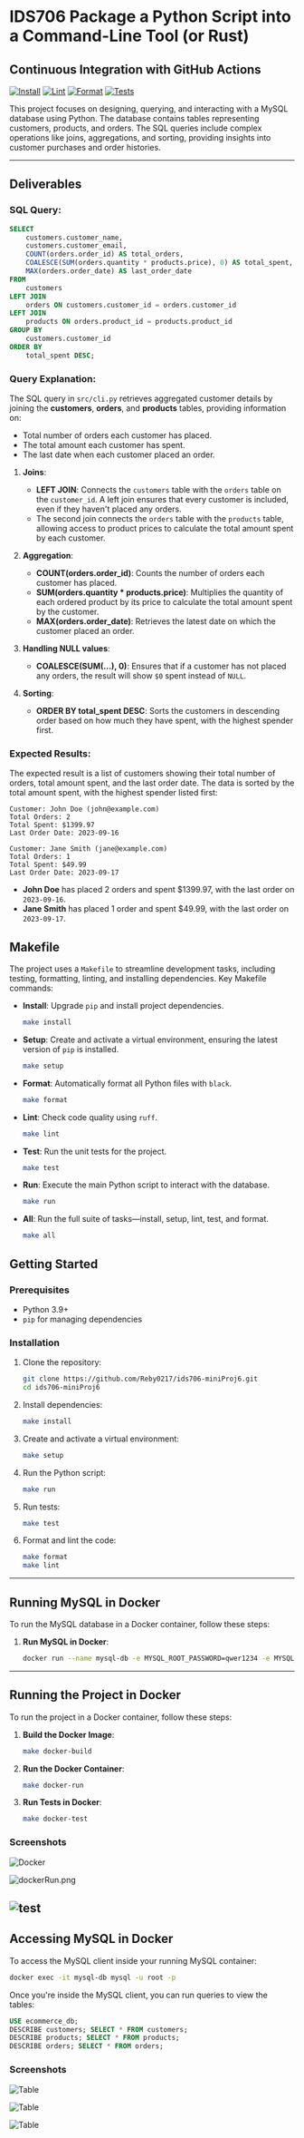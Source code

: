 # IDS706 Package a Python Script into a Command-Line Tool (or Rust)

## Continuous Integration with GitHub Actions
[![Install](https://github.com/Reby0217/ids706-miniProj7/actions/workflows/install.yml/badge.svg)](https://github.com/Reby0217/ids706-miniProj7/actions/workflows/install.yml)
[![Lint](https://github.com/Reby0217/ids706-miniProj7/actions/workflows/lint.yml/badge.svg)](https://github.com/Reby0217/ids706-miniProj7/actions/workflows/lint.yml)
[![Format](https://github.com/Reby0217/ids706-miniProj7/actions/workflows/format.yml/badge.svg)](https://github.com/Reby0217/ids706-miniProj7/actions/workflows/format.yml)
[![Tests](https://github.com/Reby0217/ids706-miniProj7/actions/workflows/test.yml/badge.svg)](https://github.com/Reby0217/ids706-miniProj7/actions/workflows/test.yml)




This project focuses on designing, querying, and interacting with a MySQL database using Python. The database contains tables representing customers, products, and orders. The SQL queries include complex operations like joins, aggregations, and sorting, providing insights into customer purchases and order histories.

---
## Deliverables

### SQL Query:
```sql
SELECT
    customers.customer_name,
    customers.customer_email,
    COUNT(orders.order_id) AS total_orders,
    COALESCE(SUM(orders.quantity * products.price), 0) AS total_spent,
    MAX(orders.order_date) AS last_order_date
FROM
    customers
LEFT JOIN
    orders ON customers.customer_id = orders.customer_id
LEFT JOIN
    products ON orders.product_id = products.product_id
GROUP BY
    customers.customer_id
ORDER BY
    total_spent DESC;
```

### Query Explanation:

The SQL query in `src/cli.py` retrieves aggregated customer details by joining the **customers**, **orders**, and **products** tables, providing information on:
- Total number of orders each customer has placed.
- The total amount each customer has spent.
- The last date when each customer placed an order.

1. **Joins**:
   - **LEFT JOIN**: Connects the `customers` table with the `orders` table on the `customer_id`. A left join ensures that every customer is included, even if they haven't placed any orders.
   - The second join connects the `orders` table with the `products` table, allowing access to product prices to calculate the total amount spent by each customer.

2. **Aggregation**:
   - **COUNT(orders.order_id)**: Counts the number of orders each customer has placed.
   - **SUM(orders.quantity * products.price)**: Multiplies the quantity of each ordered product by its price to calculate the total amount spent by the customer.
   - **MAX(orders.order_date)**: Retrieves the latest date on which the customer placed an order.

3. **Handling NULL values**:
   - **COALESCE(SUM(...), 0)**: Ensures that if a customer has not placed any orders, the result will show `$0` spent instead of `NULL`.

4. **Sorting**:
   - **ORDER BY total_spent DESC**: Sorts the customers in descending order based on how much they have spent, with the highest spender first.

### Expected Results:

The expected result is a list of customers showing their total number of orders, total amount spent, and the last order date. The data is sorted by the total amount spent, with the highest spender listed first:

```
Customer: John Doe (john@example.com)
Total Orders: 2
Total Spent: $1399.97
Last Order Date: 2023-09-16

Customer: Jane Smith (jane@example.com)
Total Orders: 1
Total Spent: $49.99
Last Order Date: 2023-09-17
```

- **John Doe** has placed 2 orders and spent $1399.97, with the last order on `2023-09-16`.
- **Jane Smith** has placed 1 order and spent $49.99, with the last order on `2023-09-17`.



## Makefile

The project uses a `Makefile` to streamline development tasks, including testing, formatting, linting, and installing dependencies. Key Makefile commands:

- **Install**: Upgrade `pip` and install project dependencies.
  ```bash
  make install
  ```
  
- **Setup**: Create and activate a virtual environment, ensuring the latest version of `pip` is installed.
  ```bash
  make setup
  ```

- **Format**: Automatically format all Python files with `black`.
  ```bash
  make format
  ```

- **Lint**: Check code quality using `ruff`.
  ```bash
  make lint
  ```

- **Test**: Run the unit tests for the project.
  ```bash
  make test
  ```

- **Run**: Execute the main Python script to interact with the database.
  ```bash
  make run
  ```

- **All**: Run the full suite of tasks—install, setup, lint, test, and format.
  ```bash
  make all
  ```

## Getting Started

### Prerequisites

- Python 3.9+
- `pip` for managing dependencies

### Installation

1. Clone the repository:

   ```bash
   git clone https://github.com/Reby0217/ids706-miniProj6.git
   cd ids706-miniProj6
   ```

2. Install dependencies:

   ```bash
   make install
   ```
3. Create and activate a virtual environment:
   ```bash
   make setup
   ```

4. Run the Python script:
   ```bash
   make run
   ```

5. Run tests:
   ```bash
   make test
   ```

6. Format and lint the code:
   ```bash
   make format
   make lint
   ```

---

## Running MySQL in Docker

To run the MySQL database in a Docker container, follow these steps:

1. **Run MySQL in Docker**:
   ```bash
   docker run --name mysql-db -e MYSQL_ROOT_PASSWORD=qwer1234 -e MYSQL_DATABASE=ecommerce_db -p 3306:3306 -d mysql:8.0
   ```

---

## Running the Project in Docker

To run the project in a Docker container, follow these steps:

1. **Build the Docker Image**:
   ```bash
   make docker-build
   ```

2. **Run the Docker Container**:
   ```bash
   make docker-run
   ```

3. **Run Tests in Docker**:
   ```bash
   make docker-test
   ```

### Screenshots
![Docker](screenshots/dockerBuild.png)

![dockerRun.png](screenshots/dockerRun.png)

![test](screenshots/test.png)
---

## Accessing MySQL in Docker

To access the MySQL client inside your running MySQL container:

```bash
docker exec -it mysql-db mysql -u root -p
```

Once you're inside the MySQL client, you can run queries to view the tables:

```sql
USE ecommerce_db;
DESCRIBE customers; SELECT * FROM customers;
DESCRIBE products; SELECT * FROM products;
DESCRIBE orders; SELECT * FROM orders;
```

### Screenshots

![Table](screenshots/table1.png)

![Table](screenshots/table2.png)

![Table](screenshots/table3.png)
